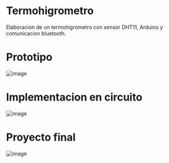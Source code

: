 # Termohigrometro
Elaboracion de un termohigrometro con sensor DHT11, Arduino y comunicacion bluetooth.
# Prototipo
![image](https://user-images.githubusercontent.com/57376369/190296963-0080f9d8-0531-4767-aeb0-02a1708561b5.png)
# Implementacion en circuito
![image](https://user-images.githubusercontent.com/57376369/190297036-5f7a1e85-0405-4c49-a92b-2f923cb6e7d7.png)
# Proyecto final
![image](https://user-images.githubusercontent.com/57376369/190297166-38973aec-3953-468b-bcee-9fab33f8b0db.png)
